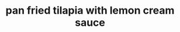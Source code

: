 ---
servings: 2 servings
notes:
directions: |-
  * Coat fish with flour
  * Heat dressing in medium skillet on medium heat
  * Add fish, cook 4 to 5 minutes on each side or until fish flakes easily with fork
  * Remove from skillet, cover to keep warm
  * Add broth and lemon juice to skillet, cook 3 minutes or until reduced by half, stirring frequently with whisk
  * Add cream cheese, cook 1 minute or until melted, stirring constantly
  * Pour over fish and sprinkle with parsley
ingredients: |-
  * 2 tilapia fillets
  * 1 tbsp. flour
  * 2 tbsp. olive oil
  * 2 tbsp. kraft lite house italian dressing (or add packet of italian dressing seasoning to flour)
  * 1/4 c. fat-free reduced-sodium chicken broth
  * 1 tbsp. lemon juice
  * 1 oz. philadelphia fat free cream cheese
  * 1 tbsp. chopped fresh parsley
rating: 3
ease: easy
category: main course
href: 'https://www.delish.com/cooking/recipe-ideas/recipes/a21021/pan-fried-fish-creamy-lemon-sauce-for-two-recipe-kft0313/'
totalTime: 20 minutes
cookTime: 15 minutes
prepTime: 5 minutes
title: pan fried tilapia with lemon cream sauce
path: /pan-fried-tilapia-with-lemon-cream-sauce
---